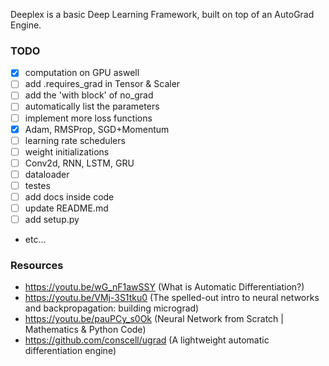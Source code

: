 Deeplex is a basic Deep Learning Framework, built on top of an AutoGrad Engine.

### TODO

- [x] computation on GPU aswell
- [ ] add .requires_grad in Tensor & Scaler
- [ ] add the 'with block' of no_grad
- [ ] automatically list the parameters
- [ ] implement more loss functions
- [x] Adam, RMSProp, SGD+Momentum
- [ ] learning rate schedulers
- [ ] weight initializations
- [ ] Conv2d, RNN, LSTM, GRU
- [ ] dataloader
- [ ] testes
- [ ] add docs inside code
- [ ] update README.md
- [ ] add setup.py
- etc...

### Resources

- https://youtu.be/wG_nF1awSSY (What is Automatic Differentiation?)
- https://youtu.be/VMj-3S1tku0 (The spelled-out intro to neural networks and backpropagation: building micrograd)
- https://youtu.be/pauPCy_s0Ok (Neural Network from Scratch | Mathematics & Python Code)
- https://github.com/conscell/ugrad (A lightweight automatic differentiation engine)
